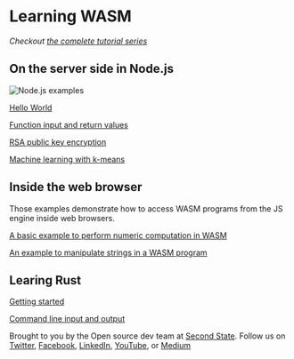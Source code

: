 
# Learning WASM

*Checkout [the complete tutorial series](https://docs.secondstate.io/beginners-guide-to-webassembly/why-webassembly)*

## On the server side in Node.js

![Node.js examples](https://github.com/second-state/wasm-learning/workflows/Node.js%20examples/badge.svg)

[Hello World](nodejs/hello/README.md)

[Function input and return values](nodejs/functions/README.md)

[RSA public key encryption](nodejs/rsa_example/README.md)

[Machine learning with k-means](nodejs/kmeans/README.md)

## Inside the web browser

Those examples demonstrate how to access WASM programs from the JS engine inside web browsers.

[A basic example to perform numeric computation in WASM](browser/triple/README.md)

[An example to manipulate strings in a WASM program](browser/hello/README.md)

## Learing Rust

[Getting started](rust/hello/README.md)

[Command line input and output](rust/cli/README.md)

Brought to you by the Open source dev team at [Second State](https://www.secondstate.io/). Follow us on [Twitter](https://twitter.com/secondstateinc), [Facebook](https://www.facebook.com/SecondState.io/), [LinkedIn](https://www.linkedin.com/company/second-state/), [YouTube](https://www.youtube.com/channel/UCePMT5duHcIbJlwJRSOPDMQ), or [Medium](https://medium.com/wasm)
